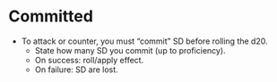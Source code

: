 # Committed

- To attack or counter, you must “commit” SD before rolling the d20.
    - State how many SD you commit (up to proficiency).
    - On success: roll/apply effect.
    - On failure: SD are lost.

